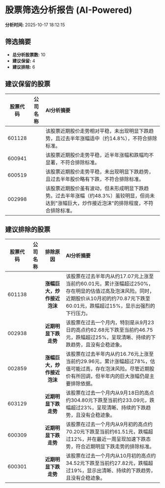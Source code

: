 # 股票筛选分析报告 (AI-Powered)

**分析时间:** 2025-10-17 18:12:15

## 筛选摘要

- **总分析股票数:** 10
- **建议保留:** 4
- **建议排除:** 6

## 建议保留的股票

| 股票代码 | 公司名称 | AI分析摘要 |
|:---:|:---:|:---|
| 601128 |  | 该股票近期股价走势相对平稳，未出现明显下跌趋势，且过去半年涨幅适中（约14.8%），不符合排除标准。 |
| 600941 |  | 该股票近期股价走势平稳，近半年涨幅和跌幅均不显著，不符合排除标准。 |
| 600519 |  | 该股票近期股价走势平稳，未出现明显下跌趋势，且过去半年股价略有下跌，不符合排除标准。 |
| 002998 |  | 该股票近期股价虽有波动，但未形成明显下跌趋势。过去半年涨幅（约48.3%）虽较明显，但尚未达到"涨幅巨大，炒作接近泡沫"的排除程度，不符合排除标准。 |

## 建议排除的股票

| 股票代码 | 公司名称 | 排除原因 | AI分析摘要 |
|:---:|:---:|:---:|:---|
| 601138 |  | **涨幅巨大，炒作接近泡沫** | 该股票在过去半年内从约17.07元上涨至当前约60.01元，累计涨幅超过250%，存在明显的估值过高及泡沫风险。同时，近期股价从10月初的约70.87元下跌至60.01元，跌幅超过15%，显示出强烈的下行压力。 |
| 002938 |  | **近期明显下跌走势** | 该股票在过去一个月内，特别是从9月23日的高点约62.68元下跌至当前约46.75元，跌幅超过25%，呈现清晰、持续的下跌趋势，且没有企稳迹象。 |
| 002859 |  | **涨幅巨大，炒作接近泡沫** | 该股票在过去半年内从约16.76元上涨至当前约29.96元，累计涨幅超过78%，估值可能过高，存在泡沫风险。尽管近期股价有所回调，但半年内的巨大涨幅仍是主要排除依据。 |
| 603129 |  | **近期明显下跌走势** | 该股票在过去一个月内从9月18日的高点约304.80元下跌至当前约233.09元，跌幅超过23%，呈现清晰、持续的下跌趋势，且没有企稳迹象。 |
| 600309 |  | **近期明显下跌走势** | 该股票在过去一个月内从9月初的高点约70.20元下跌至当前约61.51元，跌幅超过12%，并在最近一周呈现加速下跌态势，符合近期明显下跌走势的排除标准。 |
| 600301 |  | **近期明显下跌走势** | 该股票在过去一个月内从10月初的高点约34.52元下跌至当前约27.82元，跌幅超过19%，显示出清晰、持续的下跌趋势，且没有企稳迹象。 |
